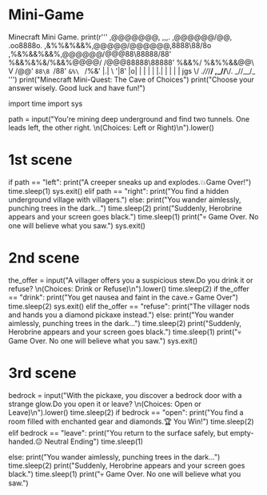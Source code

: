# Mini-Game
Minecraft Mini Game.
print(r'''
           ,@@@@@@@,
       ,,,.   ,@@@@@@/@@,  .oo8888o.
    ,&%%&%&&%,@@@@@/@@@@@@,8888\88/8o
   ,%&\%&&%&&%,@@@\@@@/@@@88\88888/88'
   %&&%&%&/%&&%@@\@@/ /@@@88888\88888'
   %&&%/ %&%%&&@@\ V /@@' `88\8 `/88'
   `&%\ ` /%&'    |.|        \ '|8'
       |o|        | |         | |
       |.|        | |         | |
jgs \\/ ._\//_/__/  ,\_//__\\/.  \_//__/_
''')
print("Minecraft Mini-Quest: The Cave of Choices")
print("Choose your answer wisely. Good luck and have fun!")

import time
import sys

path = input("You're mining deep underground and find two tunnels. One leads left, the other right. \n(Choices: Left or Right)\n").lower()
# 1st scene
if path == "left":
    print("A creeper sneaks up and explodes.💥Game Over!")
    time.sleep(1)
    sys.exit()
elif path == "right":
    print("You find a hidden underground village with villagers.")
else:
    print("You wander aimlessly, punching trees in the dark...")
    time.sleep(2)
    print("Suddenly, Herobrine appears and your screen goes black.")
    time.sleep(1)
    print("💀 Game Over. No one will believe what you saw.")
    sys.exit()
# 2nd scene
the_offer = input("A villager offers you a suspicious stew.Do you drink it or refuse? \n(Choices: Drink or Refuse)\n").lower()
time.sleep(2)
if the_offer == "drink":
    print("You get nausea and faint in the cave.💀 Game Over")
    time.sleep(2)
    sys.exit()
elif the_offer == "refuse":
    print("The villager nods and hands you a diamond pickaxe instead.")
else:
    print("You wander aimlessly, punching trees in the dark...")
    time.sleep(2)
    print("Suddenly, Herobrine appears and your screen goes black.")
    time.sleep(1)
    print("💀 Game Over. No one will believe what you saw.")
    sys.exit()
# 3rd scene
bedrock = input("With the pickaxe, you discover a bedrock door with a strange glow.Do you open it or leave? \n(Choices: Open or Leave)\n").lower()
time.sleep(2)
if bedrock == "open":
    print("You find a room filled with enchanted gear and diamonds.🏆 You Win!")
    time.sleep(2)
elif  bedrock == "leave":
    print("You return to the surface safely, but empty-handed.😐 Neutral Ending")
    time.sleep(1)

else:
        print("You wander aimlessly, punching trees in the dark...")
        time.sleep(2)
        print("Suddenly, Herobrine appears and your screen goes black.")
        time.sleep(1)
        print("💀 Game Over. No one will believe what you saw.")
